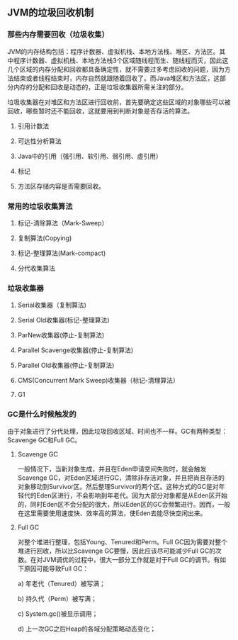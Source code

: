 ## JVM的垃圾回收机制

### 那些内存需要回收（垃圾收集）

JVM的内存结构包括：程序计数器、虚拟机栈、本地方法栈、堆区、方法区。其中程序计数器、虚拟机栈、本地方法栈3个区域随线程而生、随线程而灭，因此这几个区域的内存分配和回收都具备确定性，就不需要过多考虑回收的问题，因为方法结束或者线程结束时，内存自然就跟随着回收了。而Java堆区和方法区，这部分内存的分配和回收是动态的，正是垃圾收集器所需关注的部分。

垃圾收集器在对堆区和方法区进行回收前，首先要确定这些区域的对象哪些可以被回收，哪些暂时还不能回收，这就要用到判断对象是否存活的算法。

1. 引用计数法

2. 可达性分析算法

3. Java中的引用（强引用、软引用、弱引用、虚引用）

4. 标记

5. 方法区存储内容是否需要回收。

### 常用的垃圾收集算法

1. 标记-清除算法（Mark-Sweep）

2. 复制算法(Copying)

3. 标记-整理算法(Mark-compact)

4. 分代收集算法

### 垃圾收集器

1. Serial收集器（复制算法)

2. Serial Old收集器(标记-整理算法)

3. ParNew收集器(停止-复制算法)　

4. Parallel Scavenge收集器(停止-复制算法)

5. Parallel Old收集器(停止-复制算法)

6. CMS(Concurrent Mark Sweep)收集器（标记-清理算法）

7. G1

### GC是什么时候触发的

由于对象进行了分代处理，因此垃圾回收区域、时间也不一样。GC有两种类型：Scavenge GC和Full GC。

1. Scavenge GC

    一般情况下，当新对象生成，并且在Eden申请空间失败时，就会触发Scavenge GC，对Eden区域进行GC，清除非存活对象，并且把尚且存活的对象移动到Survivor区。然后整理Survivor的两个区。这种方式的GC是对年轻代的Eden区进行，不会影响到年老代。因为大部分对象都是从Eden区开始的，同时Eden区不会分配的很大，所以Eden区的GC会频繁进行。因而，一般在这里需要使用速度快、效率高的算法，使Eden去能尽快空闲出来。
    
2. Full GC

    对整个堆进行整理，包括Young、Tenured和Perm。Full GC因为需要对整个堆进行回收，所以比Scavenge GC要慢，因此应该尽可能减少Full GC的次数。在对JVM调优的过程中，很大一部分工作就是对于Full GC的调节。有如下原因可能导致Full GC：
    
    a) 年老代（Tenured）被写满；
    
    b) 持久代（Perm）被写满；
    
    c) System.gc()被显示调用；
    
    d) 上一次GC之后Heap的各域分配策略动态变化；